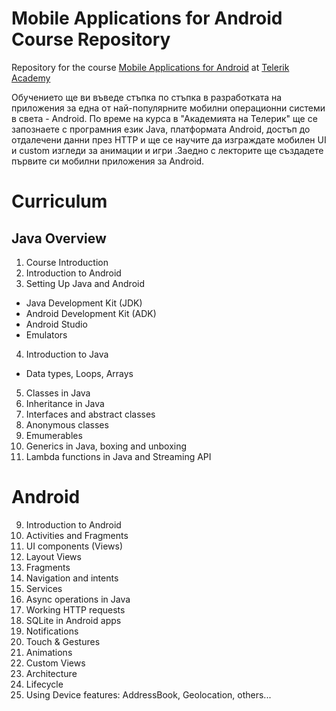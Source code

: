 #   Mobile Applications for Android Course Repository

Repository for the course [Mobile Applications for Android](http://telerikacademy.com/Courses/Courses/Details/323) at [Telerik Academy](http://telerikacademy.com)

Обучението ще ви въведе стъпка по стъпка в разработката на приложения за една от най-популярните мобилни операционни системи в света - Android. По време на курса в "Академията на Телерик" ще се запознаете с програмния език Java, платформата Android, достъп до отдалечени данни през HTTP и ще се научите да изграждате мобилен UI и custom изгледи за анимации и игри .Заедно с лекторите ще създадете първите си мобилни приложения за Android.

# Curriculum

##  Java Overview
1.  Course Introduction
2.  Introduction to Android
3.  Setting Up Java and Android
  - Java Development Kit (JDK)
  - Android Development Kit (ADK)
  - Android Studio
  - Emulators
4.  Introduction to Java
  - Data types, Loops, Arrays
5.  Classes in Java
6.  Inheritance in Java
7.  Interfaces and abstract classes
8.  Anonymous classes 
8.  Emumerables
9.  Generics in Java, boxing and unboxing
10. Lambda functions in Java and Streaming API

# Android

9.  Introduction to Android
10. Activities and Fragments
11. UI components (Views)
12. Layout Views
13. Fragments
14. Navigation and intents
15. Services
16. Async operations in Java
17. Working HTTP requests
18. SQLite in Android apps
19. Notifications
20. Touch & Gestures
21. Animations
22. Custom Views
23. Architecture
24. Lifecycle
25. Using Device features: AddressBook, Geolocation, others...
